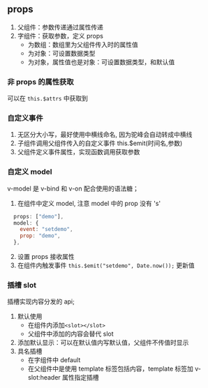 ## props

1. 父组件：参数传递通过属性传递
2. 字组件：获取参数，定义 props
   - 为数组：数组里为父组件传入时的属性值
   - 为对象：可设置数据类型
   - 为对象，属性值也是对象：可设置数据类型，和默认值

### 非 props 的属性获取

可以在 `this.$attrs` 中获取到

### 自定义事件

1. 无区分大小写，最好使用中横线命名, 因为驼峰会自动转成中横线
2. 子组件调用父组件传入的自定义事件 this.\$emit(时间名,参数)
3. 父组件定义事件属性，实现函数调用获取参数

### 自定义 model

v-model 是 v-bind 和 v-on 配合使用的语法糖；

1. 在组件中定义 model, 注意 model 中的 prop 没有 's'

```js
  props: ["demo"],
  model: {
    event: "setdemo",
    prop: "demo",
  },
```

2. 设置 props 接收属性
3. 在组件内触发事件 `this.$emit("setdemo", Date.now());` 更新值

### 插槽 slot

插槽实现内容分发的 api;

1. 默认使用
   - 在组件内添加`<slot></slot>`
   - 父组件中添加的内容会替代 slot
2. 添加默认显示：可以在<slot>默认值</slot>内写默认值，父组件不传值时显示
3. 具名插槽
   - 在字组件中 <slot name:header>default</slot>
   - 在父组件中是使用 template 标签包括内容，template 标签加 v-slot:header 属性指定插槽
